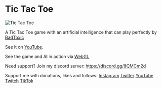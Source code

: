# Tic Tac Toe

![Tic Tac Toe](https://gitlab.com/BadToxic/ttt/-/raw/main/img/screenshot.png)

A Tic Tac Toe game with an artificial intelligence that can play perfectly by [BadToxic](http://badtoxic.de/wordpress)

See it on [YouTube](https://youtu.be/k8xzddhVlws).

See the game and AI in action via [WebGL](https://badtoxic.de/ttt)

Need support? Join my discord server: https://discord.gg/8QMCm2d

Support me with donations, likes and follows:
[Instagram](https://www.instagram.com/xybadtoxic)
[Twitter](https://twitter.com/BadToxic)
[YouTube](https://www.youtube.com/user/BadToxic)
[Twitch](https://www.twitch.tv/xybadtoxic)
[TikTok](https://www.tiktok.com/@badtoxic)